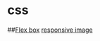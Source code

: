 # css

##[Flex box](https://css-tricks.com/snippets/css/a-guide-to-flexbox/)
[responsive image](http://stackoverflow.com/questions/3971841/how-to-resize-images-proportionally-keeping-the-aspect-ratio)

